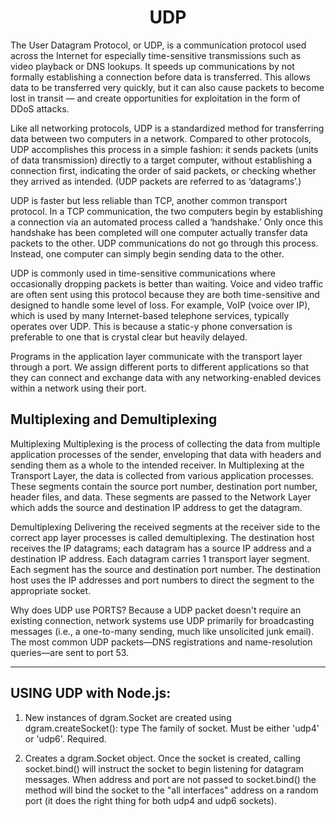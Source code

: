 <h1 align="center">
UDP
</h1>

The User Datagram Protocol, or UDP, is a communication protocol used across the Internet for especially time-sensitive transmissions such as video playback or DNS lookups. It speeds up communications by not formally establishing a connection before data is transferred. This allows data to be transferred very quickly, but it can also cause packets to become lost in transit — and create opportunities for exploitation in the form of DDoS attacks.

Like all networking protocols, UDP is a standardized method for transferring data between two computers in a network. Compared to other protocols, UDP accomplishes this process in a simple fashion: it sends packets (units of data transmission) directly to a target computer, without establishing a connection first, indicating the order of said packets, or checking whether they arrived as intended. (UDP packets are referred to as ‘datagrams’.)

UDP is faster but less reliable than TCP, another common transport protocol. In a TCP communication, the two computers begin by establishing a connection via an automated process called a ‘handshake.’ Only once this handshake has been completed will one computer actually transfer data packets to the other.
UDP communications do not go through this process. Instead, one computer can simply begin sending data to the other.

UDP is commonly used in time-sensitive communications where occasionally dropping packets is better than waiting. Voice and video traffic are often sent using this protocol because they are both time-sensitive and designed to handle some level of loss. For example, VoIP (voice over IP), which is used by many Internet-based telephone services, typically operates over UDP. This is because a static-y phone conversation is preferable to one that is crystal clear but heavily delayed.

Programs in the application layer communicate with the transport layer through a port. We assign different ports to different applications so that they can connect and exchange data with any networking-enabled devices within a network using their port.

## Multiplexing and Demultiplexing

Multiplexing
Multiplexing is the process of collecting the data from multiple application processes of the sender, enveloping that data with headers and sending them as a whole to the intended receiver.
In Multiplexing at the Transport Layer, the data is collected from various application processes. These segments contain the source port number, destination port number, header files, and data.
These segments are passed to the Network Layer which adds the source and destination IP address to get the datagram.

Demultiplexing
Delivering the received segments at the receiver side to the correct app layer processes is called demultiplexing.
The destination host receives the IP datagrams; each datagram has a source IP address and a destination IP address.
Each datagram carries 1 transport layer segment.
Each segment has the source and destination port number.
The destination host uses the IP addresses and port numbers to direct the segment to the appropriate socket.

Why does UDP use PORTS?
Because a UDP packet doesn't require an existing connection, network systems use UDP primarily for broadcasting messages (i.e., a one-to-many sending, much like unsolicited junk email). The most common UDP packets—DNS registrations and name-resolution queries—are sent to port 53.

---

## USING UDP with Node.js:

1. New instances of dgram.Socket are created using dgram.createSocket():
   type <string> The family of socket. Must be either 'udp4' or 'udp6'. Required.

2. Creates a dgram.Socket object. Once the socket is created, calling socket.bind() will instruct the socket to begin listening for datagram messages. When address and port are not passed to socket.bind() the method will bind the socket to the "all interfaces" address on a random port (it does the right thing for both udp4 and udp6 sockets).
